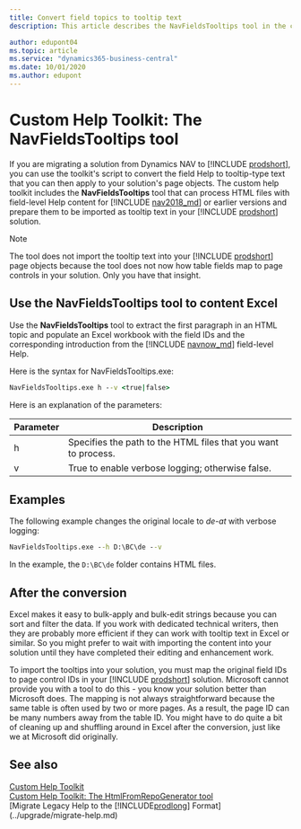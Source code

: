 ```yaml
---
title: Convert field topics to tooltip text 
description: This article describes the NavFieldsTooltips tool in the custom help toolkit for Business Central. 

author: edupont04
ms.topic: article
ms.service: "dynamics365-business-central"
ms.date: 10/01/2020
ms.author: edupont
---
```


# Custom Help Toolkit: The NavFieldsTooltips tool

If you are migrating a solution from Dynamics NAV to [!INCLUDE [prodshort](../developer/includes/prodshort.md)], you can use the toolkit's script to convert the field Help to tooltip-type text that you can then apply to your solution's page objects. The custom help toolkit includes the **NavFieldsTooltips** tool that can process HTML files with field-level Help content for [!INCLUDE [nav2018_md](../developer/includes/nav2018_md.md)] or earlier versions and prepare them to be imported as tooltip text in your [!INCLUDE [prodshort](../developer/includes/prodshort.md)] solution.  

> [!NOTE]
> The tool does not import the tooltip text into your [!INCLUDE [prodshort](../developer/includes/prodshort.md)] page objects because the tool does not now how table fields map to page controls in your solution. Only you have that insight.  

## <a name="htmllocale"></a>Use the NavFieldsTooltips tool to content Excel

Use the **NavFieldsTooltips** tool to extract the first paragraph in an HTML topic and populate an Excel workbook with the field IDs and the corresponding introduction from the [!INCLUDE [navnow_md](../developer/includes/navnow_md.md)] field-level Help.

Here is the syntax for NavFieldsTooltips.exe:  

```cmd
NavFieldsTooltips.exe h --v <true|false>
```

Here is an explanation of the parameters:

|Parameter   |Description  |
|------------|-------------|
|h|Specifies the path to the HTML files that you want to process. |
|v|True to enable verbose logging; otherwise false.|

## Examples

The following example changes the original locale to *de-at* with verbose logging:

```cmd
NavFieldsTooltips.exe --h D:\BC\de --v
```

In the example, the `D:\BC\de` folder contains HTML files.  

## After the conversion

Excel makes it easy to bulk-apply and bulk-edit strings because you can sort and filter the data. If you work with dedicated technical writers, then they are probably more efficient if they can work with tooltip text in Excel or similar. So you might prefer to wait with importing the content into your solution until they have completed their editing and enhancement work.  

To import the tooltips into your solution, you must map the original field IDs to page control IDs in your [!INCLUDE [prodshort](../developer/includes/prodshort.md)] solution. Microsoft cannot provide you with a tool to do this - you know your solution better than Microsoft does. The mapping is not always straightforward because the same table is often used by two or more pages. As a result, the page ID can be many numbers away from the table ID. You might have to do quite a bit of cleaning up and shuffling around in Excel after the conversion, just like we at Microsoft did originally.

## See also

[Custom Help Toolkit](custom-help-toolkit.md)  
[Custom Help Toolkit: The HtmlFromRepoGenerator tool](custom-help-toolkit-HtmlFromRepoGenerator.md)  
[Migrate Legacy Help to the [!INCLUDE[prodlong](../developer/includes/prodlong.md)] Format](../upgrade/migrate-help.md)  

